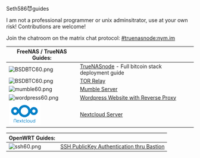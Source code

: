 Seth586😈guides

I am not a professional programmer or unix adminsitrator, use at your own risk!
Contributions are welcome!

Join the chatroom on the matrix chat protocol: [#truenasnode:nym.im](https://matrix.to/#/#truenasnode:nym.im)



| **FreeNAS / TrueNAS Guides:** | | 
| --------------- | --------------- |
| ![BSDBTC60.png](bitcoin/images/BSDBTC60.png) | [TrueNASnode](bitcoin/README.md) - Full bitcoin stack deployment guide |
| ![BSDBTC60.png](tor_relay/images/tor60.png)  | [TOR Relay](FreeNAS/tor_relay/README.md) |
| ![mumble60.png](mumble/images/mumble60.png) | [Mumble Server](FreeNAS/mumble/README.md)  | 
| ![wordpress60.png](webserver/images/wordpress60.png) | [Wordpress Website with Reverse Proxy](FreeNAS/webserver/README.md) |
| ![nc60.png](nextcloud/images/nc60.png) | [Nextcloud Server](FreeNAS/nextcloud/README.md) |

| **OpenWRT Guides:** |  | 
| --------------- | --------------- | 
| ![ssh60.png](OpenWRT/security/images/ssh60.png) | [SSH PublicKey Authentication thru Bastion](OpenWRT/security/README.md) | 
